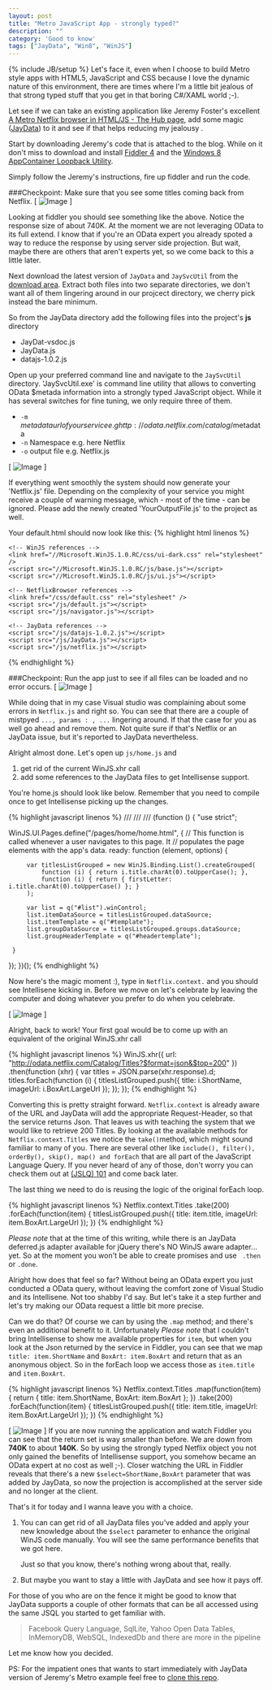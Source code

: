 ```yaml
---
layout: post
title: "Metro JavaScript App - strongly typed?"
description: ""
category: 'Good to know'
tags: ["JayData", "Win8", "WinJS"]
---
```

{% include JB/setup %}
Let's face it, even when I choose to build Metro style apps with HTML5, JavaScript and
CSS because I love the dynamic nature of this environment, there are times where I'm a little bit jealous of that
strong typed stuff that you get in that boring C#/XAML world ;-).

Let see if we can take an existing application like Jeremy Foster's excellent [A Metro Netflix browser in HTML/JS -
The Hub page][], add some magic ([JayData][]) to it and see if that helps reducing my jealousy .

Start by downloading Jeremy's code that is attached to the blog.
While on it don't miss to download and install [Fiddler 4][] and the [Windows 8 AppContainer Loopback Utility][].

Simply follow the Jeremy's instructions, fire up fiddler and run the code.

###Checkpoint: Make sure that you see some titles coming back from Netflix.
[ ![Image](/img/metro-javascript-app---strong-typed-fiddler.jpg "Fiddler Response") ]

Looking at fiddler you should see something like the above. Notice the response size of about 740K. At the moment we
 are not leveraging OData to its full extend. I know that if you're an OData expert you already spoted
 a way to reduce the response by using server side projection. But wait, maybe there are others that aren't experts
 yet, so we come back to this a little later.

Next download the latest version of `JayData` and `JaySvcUtil` from the [download area][].
Extract both files into two separate directories, we don't want all of them lingering around in our projcect
directory, we cherry pick instead the bare minimum.

So from the JayData directory add the following files into the project's **js** directory
- JayDat-vsdoc.js
- JayData.js
- datajs-1.0.2.js

Open up your preferred command line and navigate to the `JaySvcUtil` directory. 'JaySvcUtil.exe' is command line
utility that allows to converting OData $metada information into a strongly typed JavaScript object. While it has
several switches for fine tuning, we only require three of them.

- `-m` $metadata url of your service e.g http://odata.netflix.com/catalog/$metadata
- `-n` Namespace e.g. here Netflix
- `-o` output file e.g. Netflix.js

[ ![Image](/img/metro-javascript-app---strong-typed-JaySvcUtil.jpg "JaySvcUtil") ]

If everything went smoothly the system should now generate your 'Netflix.js' file. Depending on the complexity of
your service you might receive a couple of warning message, which - most of the time - can be ignored.
Please add the newly created 'YourOutputFile.js' to the project as well.

Your default.html should now look like this:
{% highlight html linenos %}
<!DOCTYPE html>
<html>
<head>
    <meta charset="utf-8" />
    <title>NetflixBrowser</title>

    <!-- WinJS references -->
    <link href="//Microsoft.WinJS.1.0.RC/css/ui-dark.css" rel="stylesheet" />
    <script src="//Microsoft.WinJS.1.0.RC/js/base.js"></script>
    <script src="//Microsoft.WinJS.1.0.RC/js/ui.js"></script>

    <!-- NetflixBrowser references -->
    <link href="/css/default.css" rel="stylesheet" />
    <script src="/js/default.js"></script>
    <script src="/js/navigator.js"></script>

    <!-- JayData references -->
    <script src="/js/datajs-1.0.2.js"></script>
    <script src="/js/JayData.js"></script>
    <script src="/js/netflix.js"></script>

</head>
<body>
    <div id="contenthost" data-win-control="Application.PageControlNavigator" data-win-options="{home: '/pages/home/home.html'}"></div>
    <!-- <div id="appbar" data-win-control="WinJS.UI.AppBar">
        <button data-win-control="WinJS.UI.AppBarCommand" data-win-options="{id:'cmd', label:'Command', icon:'placeholder'}"></button>
    </div> -->
</body>
</html>
{% endhighlight %}


###Checkpoint: Run the app just to see if all files can be loaded and no error occurs.
[ ![Image](/img/metro-javascript-app---strong-typed-params.jpg "Netflix.js errors") ]

While doing that in my case Visual studio was complaining about some errors in `Netflix.js` and right so.
You can see that there are a couple of mistpyed `..., params : , ...` lingering around. If that the case for you as
well go ahead and remove them. Not quite sure if that's Netflix or an JayData issue,
but it's reported to JayData nevertheless.

Alright almost done. Let's open up `js/home.js` and
1. get rid of the current WinJS.xhr call
2. add some references to the JayData files to get Intellisense support.

You're home.js should look like below. Remember that you need to compile once to get Intellisense picking
 up the changes.

{% highlight javascript linenos %}
/// <reference path="/js/jaydata.js" />
/// <reference path="/js/jaydata-vsdoc.js" />
/// <reference path="/js/netflix.js" />
(function () {
 "use strict";

 WinJS.UI.Pages.define("/pages/home/home.html", {
     // This function is called whenever a user navigates to this page. It
     // populates the page elements with the app's data.
     ready: function (element, options) {

         var titlesListGrouped = new WinJS.Binding.List().createGrouped(
             function (i) { return i.title.charAt(0).toUpperCase(); },
             function (i) { return { firstLetter: i.title.charAt(0).toUpperCase() }; }
         );

         var list = q("#list").winControl;
         list.itemDataSource = titlesListGrouped.dataSource;
         list.itemTemplate = q("#template");
         list.groupDataSource = titlesListGrouped.groups.dataSource;
         list.groupHeaderTemplate = q("#headertemplate");

     }
 });
})();
{% endhighlight %}

Now here's the magic moment :), type in `Netflix.context.` and you should see Intellisene kicking in. Before we move
on let's celebrate by leaving the computer and doing whatever you prefer to do when you celebrate.

[ ![Image](/img/metro-javascript-app---strong-typed-Intellisense.jpg "Intellisense") ]

Alright, back to work! Your first goal would be to come up with an equivalent of the original WinJS.xhr call

{% highlight javascript linenos %}
WinJS.xhr({ url: "http://odata.netflix.com/Catalog/Titles?$format=json&$top=200" })
    .then(function (xhr) {
        var titles = JSON.parse(xhr.response).d;
        titles.forEach(function (i) {
            titlesListGrouped.push({
                title: i.ShortName,
                imageUrl: i.BoxArt.LargeUrl
            });
        });
    });
{% endhighlight %}

Converting this is pretty straight forward. `Netflix.context` is already aware of the URL and JayData will add the
appropriate Request-Header, so that the service returns Json. That leaves us with teaching the system that we would
like to retrieve 200 Titles.
By looking at the available methods for `Netflix.context.Titles` we notice
the `take()`method, which might sound familiar to many of you. There are several other like `include(), filter(),
orderBy(), skip(), map() and forEach` that are all part of the JavaScript Language Query.
If you never heard of any of those, don't worry you can check them out at [(JSLQ) 101][] and come back later.

The last thing we need to do is reusing the logic of the original forEach loop.

{% highlight javascript linenos %}
Netflix.context.Titles
    .take(200)
    .forEach(function(item) {
        titlesListGrouped.push({
            title: item.title,
            imageUrl: item.BoxArt.LargeUrl
        });
    })
{% endhighlight %}

_Please note_ that at the time of this writing, while there is an JayData deferred.js adapter available for jQuery
there's  NO WinJS aware adapter... yet. So at the moment you won't be able to create promises and use `
.then` or `.done`.

Alright how does that feel so far? Without being an OData expert you just conducted a OData query,
without leaving the comfort zone of Visual Studio and its Intellisene. Not too shabby I'd say. But let's take it a
step further and let's try making our OData request a little bit more precise.

Can we do that? Of course we can by using the `.map` method; and there's even an additional benefit to it.
Unfortunately _Please note_ that I couldn't
 bring Intellisense to show me available properties for `item`, but when you look at the Json returned by
 the service in Fiddler, you can see that we map `title: item.ShortName` and `BoxArt: item.BoxArt` and return that
 as an anonymous object. So in the forEach loop we access those as `item.title` and `item.BoxArt`.

{% highlight javascript linenos %}
Netflix.context.Titles
    .map(function(item) {
        return {
            title: item.ShortName,
            BoxArt: item.BoxArt
        };
    })
    .take(200)
    .forEach(function(item) {
        titlesListGrouped.push({
            title: item.title,
            imageUrl: item.BoxArt.LargeUrl
        });
    })
{% endhighlight %}

[ ![Image](/img/metro-javascript-app---strong-typed-fiddler140k.jpg "Fiddler 140K") ]
If you are now running the application and watch Fiddler you can see that the return set is way smaller than before. We
are down from **740K** to about **140K**. So by using the strongly typed Netflix object you not only gained the
benefits of
Intellisense support, you somehow became an OData expert at no cost as well ;-).
Closer watching the URL in Fiddler reveals that there's a new `$select=ShortName,BoxArt` parameter that was added by
JayData, so now the projection is accomplished at the server side and no longer at the client.


That's it for today and I wanna leave you with a choice.

1. You can can get rid of all JayData files you've added and apply your new knowledge about the `$select` parameter
to enhance the original WinJS code manually. You will see the same performance benefits that we got here.

   Just so that you know, there's nothing wrong about that, really.
2. But maybe you want to stay a little with JayData and see how it pays off.

For those of you who are on the fence it might be good to know that JayData supports a couple of other formats that
can be all accessed using the same JSQL you started to get familiar with.
> Facebook Query Language, SqlLite, Yahoo Open Data Tables, InMemoryDB, WebSQL, IndexedDb
and there are more in the pipeline

Let me know how you decided.


PS: For the impatient ones that wants to start immediately with JayData version of Jeremy's Metro example feel free to
[clone this repo][].


[A Metro Netflix browser in HTML/JS - The Hub page]: http://codefoster.com/post/2012/06/13/netflixstage1.aspx
[JayData]: http://jaydata.org/
[Fiddler 4]: http://www.fiddler2.com/fiddler2/version.asp
[Windows 8 AppContainer Loopback Utility]: http://www.fiddler2.com/Fiddler2/extensions.asp
[download area]: http://jaydata.org/download
[clone this repo]:https://github.com/RainerAtSpirit/JayData-Netflix
[(JSLQ) 101]:http://jaydata.org/blog/javascript-language-query-jslq-101